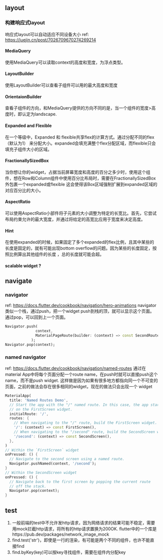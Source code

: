 ## layout
### 构建响应式layout
响应式layout可以自动适应不同设备大小
ref: https://juejin.cn/post/7026709670274269214
#### MediaQuery
使用MediaQuery可以读取context的高度和宽度，为浮点类型。

#### LayoutBuilder
使用LayoutBuilder可以查看子组件可以用的最大高度和宽度

#### OrientaionBuilder
查看子组件的方向，和MediaQuery提供的方向不同的是，当一个组件的宽度>高度时，即认定为landscape.

#### Expanded and Flexible
在一个等级中，Expanded 和 flexible共享flex的计算方式。通过分配不同的flex（默认为1） 来分配大小。expanded会填充满整个flex分配区域，而flexible只会填充子组件大小的区域。

#### FractionallySizedBox
当你想让你的widget，占据当前屏幕宽度和高度的百分之多少时，使用这个组件，想在Row和Column组件中使用百分比布局时，需要在FractionallySizedBox外包裹一个expanded或flexible
这会使得该Box区域强制扩展到expanded区域的对应百分比的大小。

#### AspectRatio
可以使用AspectRatio小部件将子元素的大小调整为特定的长宽比。首先，它尝试布局约束允许的最大宽度，并通过将给定的高宽比应用于宽度来决定高度。

#### Hint
在使用expanded的时候，如果固定了多个expanded的flex比例，且其中某些的长度是固定的，就有可能出现bottom overflow的问题。因为某些的长度固定，按照比例算出其他组件的长度
，总的长度就可能会超。

#### scalable widget ? 

## navigate
### navigator
ref: https://docs.flutter.dev/cookbook/navigation/hero-animations
navigator类似一个栈，通过push，把一个widget push到栈的顶，就可以显示这个页面。通过pop，可以回到上一个页面。

```dart
Navigator.push(
              context,
              MaterialPageRoute(builder: (context) => const SecondRoute()),
            );
Navigator.pop(context);
```
### named navigator
ref: https://docs.flutter.dev/cookbook/navigation/named-routes
通过在material App中将每个页面分配一个route name，在push时就可以直接push这个name，而不是push widget.
这样做是因为如果有很多地方都指向同一个不可变的页面，之前的做法会存在很多相同的widget，现在的做法只会出现一个 widget
```dart
MaterialApp(
  title: 'Named Routes Demo',
  // Start the app with the "/" named route. In this case, the app starts
  // on the FirstScreen widget.
  initialRoute: '/',
  routes: {
    // When navigating to the "/" route, build the FirstScreen widget.
    '/': (context) => const FirstScreen(),
    // When navigating to the "/second" route, build the SecondScreen widget.
    '/second': (context) => const SecondScreen(),
  },
)
// Within the `FirstScreen` widget
onPressed: () {
  // Navigate to the second screen using a named route.
  Navigator.pushNamed(context, '/second');
}
// Within the SecondScreen widget
onPressed: () {
  // Navigate back to the first screen by popping the current route
  // off the stack.
  Navigator.pop(context);
}
```
     
## test
1. 一般前端的test中不允许发http请求，因为网络请求的结果可能不稳定，需要用mock拦截http请求，将所有的http请求置换为200OK. flutter中的一个库是https://pub.dev/packages/network_image_mock
2. find.test('str')，即使是一行的渲染，有可能是两个不同的组件，也许不能直接find
3. find.byKey(key)可以按key寻找组件，需要在组件内分配key
